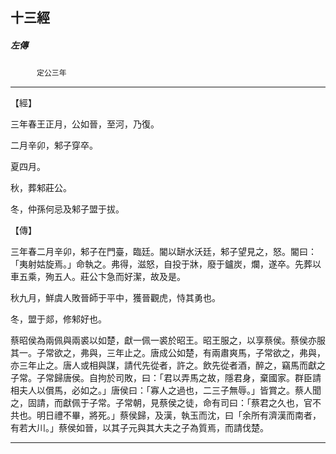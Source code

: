 

## 十三經

##### 左傳
　　　`定公三年`

* * *

【經】

三年春王正月，公如晉，至河，乃復。

二月辛卯，邾子穿卒。

夏四月。

秋，葬邾莊公。

冬，仲孫何忌及邾子盟于拔。

【傳】

三年春二月辛卯，邾子在門臺，臨廷。閽以缾水沃廷，邾子望見之，怒。閽曰：「夷射姑旋焉。」命執之。弗得，滋怒，自投于牀，廢于鑪炭，爛，遂卒。先葬以車五乘，殉五人。莊公卞急而好潔，故及是。

秋九月，鮮虞人敗晉師于平中，獲晉觀虎，恃其勇也。

冬，盟于郯，修邾好也。

蔡昭侯為兩佩與兩裘以如楚，獻一佩一裘於昭王。昭王服之，以享蔡侯。蔡侯亦服其一。子常欲之，弗與，三年止之。唐成公如楚，有兩肅爽馬，子常欲之，弗與，亦三年止之。唐人或相與謀，請代先從者，許之。飲先從者酒，醉之，竊馬而獻之子常。子常歸唐侯。自拘於司敗，曰：「君以弄馬之故，隱君身，棄國家。群臣請相夫人以償馬，必如之。」唐侯曰：「寡人之過也，二三子無辱。」皆賞之。蔡人聞之，固請，而獻佩于子常。子常朝，見蔡侯之徒，命有司曰：「蔡君之久也，官不共也。明日禮不畢，將死。」蔡侯歸，及漢，執玉而沈，曰「余所有濟漢而南者，有若大川。」蔡侯如晉，以其子元與其大夫之子為質焉，而請伐楚。

* * *

